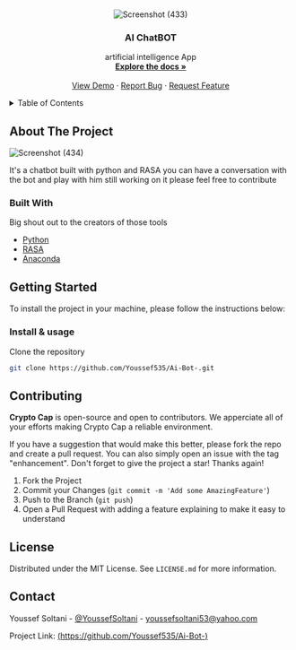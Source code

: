 <div id="top"></div>

<!-- PROJECT LOGO -->
<br />
<div align="center">

  <a href="https://github.com/Youssef535/Ai-Bot-"></a>
  ![Screenshot (433)](https://user-images.githubusercontent.com/82522735/205445239-e146dae7-1d77-48cd-9803-f532132ce432.png)
  <h3 align="center">AI ChatBOT</h3>

  <p align="center">
     artificial intelligence App 
    <br />
    <a href="https://rasa.com/docs/"><strong>Explore the docs »</strong></a>
    <br />
    <br />
    <a href="">View Demo</a>
    ·
    <a href='https://github.com/Youssef535/Ai-Bot-/issues'>Report Bug</a>
    ·
    <a href="https://github.com/Youssef535/Ai-Bot-/pulls">Request Feature</a>
  </p>
</div>

<!-- TABLE OF CONTENTS -->
<details>
  <summary>Table of Contents</summary>
  <ol>
    <li>
      <a href="#about-the-project">About The Project</a>
      <ul>
        <li><a href="#built-with">Built With</a></li>
      </ul>
    </li>
    <li>
      <a href="#structure">Structure</a>
    </li>
    <li>
      <a href="#getting-started">Getting Started</a>
      <ul>
        <li><a href="#installation">Installation & usage</a></li>
      </ul>
    </li>
    <li><a href="#contributing">Contributing</a></li>
    <li><a href="#license">License</a></li>
    <li><a href="#contact">Contact</a></li>
  </ol>
</details>

<!-- ABOUT THE PROJECT -->
## About The Project
![Screenshot (434)](https://user-images.githubusercontent.com/82522735/205445175-be3dde55-1d0b-4a3a-8ca0-35916c21cf35.png)


It's a chatbot built with python and RASA you can have a conversation with the bot and play with him still working on it please feel free to contribute
### Built With

Big shout out to the creators of those tools

* [Python](https://www.python.org/) 
* [RASA](https://rasa.com/docs/)
* [Anaconda](https://www.anaconda.com/)



<!-- GETTING STARTED -->
## Getting Started

To install the project in your machine, please follow the instructions below:

### Install & usage

Clone the repository
  ```sh
  git clone https://github.com/Youssef535/Ai-Bot-.git
  ```
  
<!-- CONTRIBUTING -->
## Contributing

**Crypto Cap** is open-source and open to contributors. We apperciate all of your efforts making Crypto Cap a reliable environment.

If you have a suggestion that would make this better, please fork the repo and create a pull request. You can also simply open an issue with the tag "enhancement".
Don't forget to give the project a star! Thanks again!

1. Fork the Project
3. Commit your Changes (`git commit -m 'Add some AmazingFeature'`)
4. Push to the Branch (`git push`)
5. Open a Pull Request with adding a feature explaining to make it easy to understand

<!-- LICENSE -->
## License

Distributed under the MIT License. See `LICENSE.md` for more information.

<!-- CONTACT -->
## Contact

Youssef Soltani - [@YoussefSoltani](https://twitter.com/Youssef60459694) - youssefsoltani53@yahoo.com

Project Link: [(https://github.com/Youssef535/Ai-Bot-)](https://github.com/Youssef535/Ai-Bot-)
